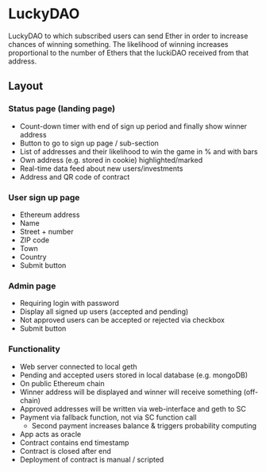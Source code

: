 # LuckyDAO

LuckyDAO to which subscribed users can send Ether in order to increase chances of winning something. The likelihood of winning increases proportional to the number of Ethers that the luckiDAO received from that address.

## Layout

### Status page (landing page)

* Count-down timer with end of sign up period and finally show winner address
* Button to go to sign up page / sub-section
* List of addresses and their likelihood to win the game in % and with bars
* Own address (e.g. stored in cookie) highlighted/marked
* Real-time data feed about new users/investments
* Address and QR code of contract

### User sign up page

* Ethereum address
* Name
* Street + number
* ZIP code
* Town
* Country
* Submit button

### Admin page
* Requiring login with password
* Display all signed up users (accepted and pending)
* Not approved users can be accepted or rejected via checkbox
* Submit button

### Functionality
* Web server connected to local geth 
* Pending and accepted users stored in local database (e.g. mongoDB)
* On public Ethereum chain
* Winner address will be displayed and winner will receive something (off-chain)
* Approved addresses will be written via web-interface and geth to SC
* Payment via fallback function, not via SC function call
  * Second payment increases balance & triggers probability computing
* App acts as oracle
* Contract contains end timestamp
* Contract is closed after end
* Deployment of contract is manual / scripted
